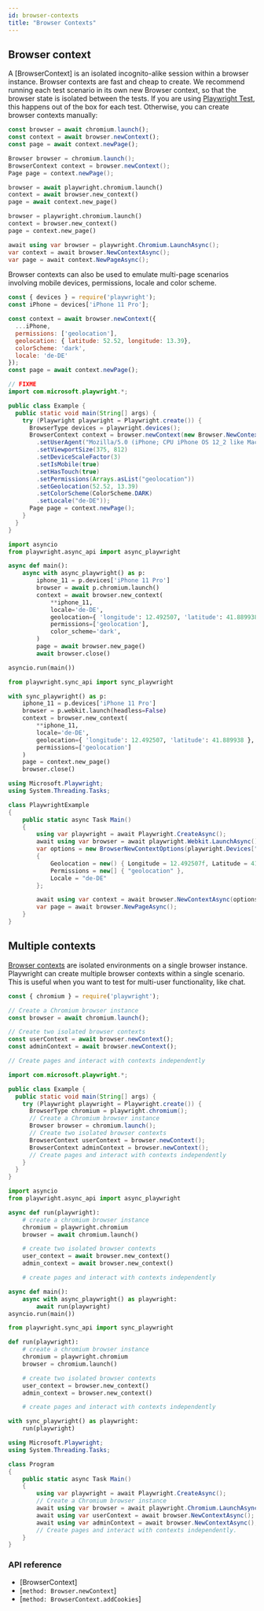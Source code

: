 ```yaml
---
id: browser-contexts
title: "Browser Contexts"
---
```


<!-- TOC -->

## Browser context

A [BrowserContext] is an isolated incognito-alike session within a browser instance. Browser contexts are fast and
cheap to create. We recommend running each test scenario in its own new Browser context, so that
the browser state is isolated between the tests. If you are using [Playwright Test](./intro.md), this happens out of the
box for each test. Otherwise, you can create browser contexts manually:

```js
const browser = await chromium.launch();
const context = await browser.newContext();
const page = await context.newPage();
```

```java
Browser browser = chromium.launch();
BrowserContext context = browser.newContext();
Page page = context.newPage();
```

```python async
browser = await playwright.chromium.launch()
context = await browser.new_context()
page = await context.new_page()
```

```python sync
browser = playwright.chromium.launch()
context = browser.new_context()
page = context.new_page()
```

```csharp
await using var browser = playwright.Chromium.LaunchAsync();
var context = await browser.NewContextAsync();
var page = await context.NewPageAsync();
```

Browser contexts can also be used to emulate multi-page scenarios involving
mobile devices, permissions, locale and color scheme.

```js
const { devices } = require('playwright');
const iPhone = devices['iPhone 11 Pro'];

const context = await browser.newContext({
  ...iPhone,
  permissions: ['geolocation'],
  geolocation: { latitude: 52.52, longitude: 13.39},
  colorScheme: 'dark',
  locale: 'de-DE'
});
const page = await context.newPage();
```

```java
// FIXME
import com.microsoft.playwright.*;

public class Example {
  public static void main(String[] args) {
    try (Playwright playwright = Playwright.create()) {
      BrowserType devices = playwright.devices();
      BrowserContext context = browser.newContext(new Browser.NewContextOptions()
        .setUserAgent("Mozilla/5.0 (iPhone; CPU iPhone OS 12_2 like Mac OS X) AppleWebKit/605.1.15 (KHTML, like Gecko) Version/13.0 Mobile/15E148 Safari/604.1")
        .setViewportSize(375, 812)
        .setDeviceScaleFactor(3)
        .setIsMobile(true)
        .setHasTouch(true)
        .setPermissions(Arrays.asList("geolocation"))
        .setGeolocation(52.52, 13.39)
        .setColorScheme(ColorScheme.DARK)
        .setLocale("de-DE"));
      Page page = context.newPage();
    }
  }
}
```

```python async
import asyncio
from playwright.async_api import async_playwright

async def main():
    async with async_playwright() as p:
        iphone_11 = p.devices['iPhone 11 Pro']
        browser = await p.chromium.launch()
        context = await browser.new_context(
            **iphone_11,
            locale='de-DE',
            geolocation={ 'longitude': 12.492507, 'latitude': 41.889938 },
            permissions=['geolocation'],
            color_scheme='dark',
        )
        page = await browser.new_page()
        await browser.close()

asyncio.run(main())
```

```python sync
from playwright.sync_api import sync_playwright

with sync_playwright() as p:
    iphone_11 = p.devices['iPhone 11 Pro']
    browser = p.webkit.launch(headless=False)
    context = browser.new_context(
        **iphone_11,
        locale='de-DE',
        geolocation={ 'longitude': 12.492507, 'latitude': 41.889938 },
        permissions=['geolocation']
    )
    page = context.new_page()
    browser.close()
```

```csharp
using Microsoft.Playwright;
using System.Threading.Tasks;

class PlaywrightExample
{
    public static async Task Main()
    {
        using var playwright = await Playwright.CreateAsync();
        await using var browser = await playwright.Webkit.LaunchAsync();
        var options = new BrowserNewContextOptions(playwright.Devices["iPhone 11 Pro"])
        {
            Geolocation = new() { Longitude = 12.492507f, Latitude = 41.889938f },
            Permissions = new[] { "geolocation" },
            Locale = "de-DE"
        };

        await using var context = await browser.NewContextAsync(options);
        var page = await browser.NewPageAsync();
    }
}
```

## Multiple contexts

[Browser contexts](./browser-contexts.md) are isolated environments on a single browser instance.
Playwright can create multiple browser contexts within a single scenario. This is useful when you want to test for
multi-user functionality, like chat.

```js
const { chromium } = require('playwright');

// Create a Chromium browser instance
const browser = await chromium.launch();

// Create two isolated browser contexts
const userContext = await browser.newContext();
const adminContext = await browser.newContext();

// Create pages and interact with contexts independently
```

```java
import com.microsoft.playwright.*;

public class Example {
  public static void main(String[] args) {
    try (Playwright playwright = Playwright.create()) {
      BrowserType chromium = playwright.chromium();
      // Create a Chromium browser instance
      Browser browser = chromium.launch();
      // Create two isolated browser contexts
      BrowserContext userContext = browser.newContext();
      BrowserContext adminContext = browser.newContext();
      // Create pages and interact with contexts independently
    }
  }
}
```

```python async
import asyncio
from playwright.async_api import async_playwright

async def run(playwright):
    # create a chromium browser instance
    chromium = playwright.chromium
    browser = await chromium.launch()

    # create two isolated browser contexts
    user_context = await browser.new_context()
    admin_context = await browser.new_context()

    # create pages and interact with contexts independently

async def main():
    async with async_playwright() as playwright:
        await run(playwright)
asyncio.run(main())
```

```python sync
from playwright.sync_api import sync_playwright

def run(playwright):
    # create a chromium browser instance
    chromium = playwright.chromium
    browser = chromium.launch()

    # create two isolated browser contexts
    user_context = browser.new_context()
    admin_context = browser.new_context()

    # create pages and interact with contexts independently

with sync_playwright() as playwright:
    run(playwright)
```

```csharp
using Microsoft.Playwright;
using System.Threading.Tasks;

class Program
{
    public static async Task Main()
    {
        using var playwright = await Playwright.CreateAsync();
        // Create a Chromium browser instance
        await using var browser = await playwright.Chromium.LaunchAsync();
        await using var userContext = await browser.NewContextAsync();
        await using var adminContext = await browser.NewContextAsync();
        // Create pages and interact with contexts independently.
    }
}
```

### API reference
- [BrowserContext]
- [`method: Browser.newContext`]
- [`method: BrowserContext.addCookies`]
